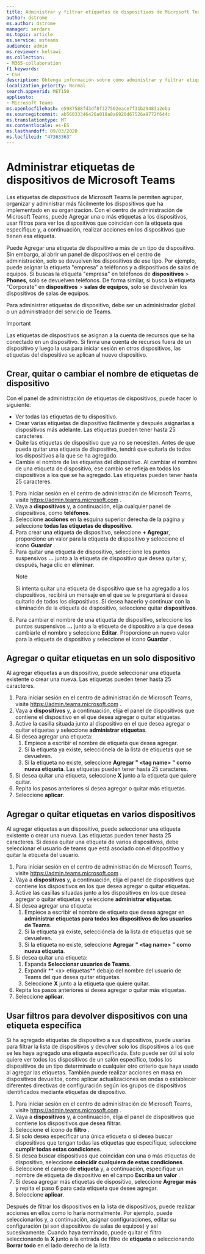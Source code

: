 ```yaml
---
title: Administrar y filtrar etiquetas de dispositivos de Microsoft Teams
author: dstrome
ms.author: dstrome
manager: serdars
ms.topic: article
ms.service: msteams
audience: admin
ms.reviewer: kelsawi
ms.collection:
- M365-collaboration
f1.keywords:
- CSH
description: Obtenga información sobre cómo administrar y filtrar etiquetas en los dispositivos de Microsoft Teams.
localization_priority: Normal
search.appverid: MET150
appliesto:
- Microsoft Teams
ms.openlocfilehash: e5987588fd3df8f327502eace7f31b29483a2eba
ms.sourcegitcommit: ab56033346426a018a8a6920d67526a9772f644c
ms.translationtype: MT
ms.contentlocale: es-ES
ms.lasthandoff: 09/03/2020
ms.locfileid: "47363363"
---
```

# <a name="manage-microsoft-teams-device-tags"></a>Administrar etiquetas de dispositivos de Microsoft Teams

Las etiquetas de dispositivos de Microsoft Teams le permiten agrupar, organizar y administrar más fácilmente los dispositivos que ha implementado en su organización. Con el centro de administración de Microsoft Teams, puede Agregar una o más etiquetas a los dispositivos, usar filtros para ver los dispositivos que coincidan con la etiqueta que especifique y, a continuación, realizar acciones en los dispositivos que tienen esa etiqueta.

Puede Agregar una etiqueta de dispositivo a más de un tipo de dispositivo. Sin embargo, al abrir un panel de dispositivos en el centro de administración, solo se devuelven los dispositivos de ese tipo. Por ejemplo, puede asignar la etiqueta "empresa" a teléfonos y a dispositivos de salas de equipos. Si buscas la etiqueta "empresa" en teléfonos de **dispositivos**  >  **Phones**, solo se devuelven teléfonos. De forma similar, si busca la etiqueta "Corporate" en **dispositivos**  >  **salas de equipos**, solo se devolverán los dispositivos de salas de equipos.

Para administrar etiquetas de dispositivo, debe ser un administrador global o un administrador del servicio de Teams.

> [!IMPORTANT]
> Las etiquetas de dispositivos se asignan a la cuenta de recursos que se ha conectado en un dispositivo. Si firma una cuenta de recursos fuera de un dispositivo y luego la usa para iniciar sesión en otros dispositivos, las etiquetas del dispositivo se aplican al nuevo dispositivo.

## <a name="create-remove-or-rename-device-tags"></a>Crear, quitar o cambiar el nombre de etiquetas de dispositivo

Con el panel de administración de etiquetas de dispositivos, puede hacer lo siguiente:

- Ver todas las etiquetas de tu dispositivo.
- Crear varias etiquetas de dispositivo fácilmente y después asignarlas a dispositivos más adelante. Las etiquetas pueden tener hasta 25 caracteres.
- Quite las etiquetas de dispositivo que ya no se necesiten. Antes de que pueda quitar una etiqueta de dispositivo, tendrá que quitarla de todos los dispositivos a la que se ha agregado.
- Cambie el nombre de las etiquetas del dispositivo. Al cambiar el nombre de una etiqueta de dispositivo, ese cambio se refleja en todos los dispositivos a los que se ha agregado. Las etiquetas pueden tener hasta 25 caracteres.

1. Para iniciar sesión en el centro de administración de Microsoft Teams, visite https://admin.teams.microsoft.com .
2. Vaya a **dispositivos** y, a continuación, elija cualquier panel de dispositivos, como **teléfonos**.
3. Seleccione **acciones** en la esquina superior derecha de la página y seleccione **todas las etiquetas de dispositivo**.
4. Para crear una etiqueta de dispositivo, seleccione **+ Agregar**, proporcione un valor para la etiqueta de dispositivo y seleccione el icono **Guardar** .
5. Para quitar una etiqueta de dispositivo, seleccione los puntos suspensivos **...** junto a la etiqueta de dispositivo que desea quitar y, después, haga clic en **eliminar**.
    > [!NOTE]
    > Si intenta quitar una etiqueta de dispositivo que se ha agregado a los dispositivos, recibirá un mensaje en el que se le preguntará si desea quitarlo de todos los dispositivos. Si desea hacerlo y continuar con la eliminación de la etiqueta de dispositivo, seleccione quitar **dispositivos**.
6. Para cambiar el nombre de una etiqueta de dispositivo, seleccione los puntos suspensivos **...** junto a la etiqueta de dispositivo a la que desea cambiarle el nombre y seleccione **Editar**. Proporcione un nuevo valor para la etiqueta de dispositivo y seleccione el icono **Guardar** .

## <a name="add-or-remove-tags-on-a-single-device"></a>Agregar o quitar etiquetas en un solo dispositivo

Al agregar etiquetas a un dispositivo, puede seleccionar una etiqueta existente o crear una nueva. Las etiquetas pueden tener hasta 25 caracteres.

1. Para iniciar sesión en el centro de administración de Microsoft Teams, visite https://admin.teams.microsoft.com .
2. Vaya a **dispositivos** y, a continuación, elija el panel de dispositivos que contiene el dispositivo en el que desea agregar o quitar etiquetas.
3. Active la casilla situada junto al dispositivo en el que desea agregar o quitar etiquetas y seleccione **administrar etiquetas**.
4. Si desea agregar una etiqueta:
    1. Empiece a escribir el nombre de etiqueta que desea agregar.
    2. Si la etiqueta ya existe, selecciónela de la lista de etiquetas que se devuelven.
    3. Si la etiqueta no existe, seleccione **Agregar " \<tag name> " como nueva etiqueta**. Las etiquetas pueden tener hasta 25 caracteres.
5. Si desea quitar una etiqueta, seleccione **X** junto a la etiqueta que quiere quitar.
6. Repita los pasos anteriores si desea agregar o quitar más etiquetas.
7. Seleccione **aplicar**.

## <a name="add-or-remove-tags-on-multiple-devices"></a>Agregar o quitar etiquetas en varios dispositivos

Al agregar etiquetas a un dispositivo, puede seleccionar una etiqueta existente o crear una nueva. Las etiquetas pueden tener hasta 25 caracteres. Si desea quitar una etiqueta de varios dispositivos, debe seleccionar el usuario de teams que está asociado con el dispositivo y quitar la etiqueta del usuario.

1. Para iniciar sesión en el centro de administración de Microsoft Teams, visite https://admin.teams.microsoft.com .
2. Vaya a **dispositivos** y, a continuación, elija el panel de dispositivos que contiene los dispositivos en los que desea agregar o quitar etiquetas.
3. Active las casillas situadas junto a los dispositivos en los que desea agregar o quitar etiquetas y seleccione **administrar etiquetas**.
4. Si desea agregar una etiqueta:
    1. Empiece a escribir el nombre de etiqueta que desea agregar en **administrar etiquetas para todos los dispositivos de los usuarios de Teams**.
    2. Si la etiqueta ya existe, selecciónela de la lista de etiquetas que se devuelven.
    3. Si la etiqueta no existe, seleccione **Agregar " \<tag name> " como nueva etiqueta**.
5. Si desea quitar una etiqueta:
    1. Expanda **Seleccionar usuarios de Teams**.
    2. Expandir ** \<x> etiquetas** debajo del nombre del usuario de Teams del que desea quitar etiquetas.
    3. Seleccione **X** junto a la etiqueta que quiere quitar.
6. Repita los pasos anteriores si desea agregar o quitar más etiquetas.
7. Seleccione **aplicar**.

## <a name="use-filters-to-return-devices-with-a-specific-tag"></a>Usar filtros para devolver dispositivos con una etiqueta específica

Si ha agregado etiquetas de dispositivo a sus dispositivos, puede usarlas para filtrar la lista de dispositivos y devolver solo los dispositivos a los que se les haya agregado una etiqueta especificada. Esto puede ser útil si solo quiere ver todos los dispositivos de un salón específico, todos los dispositivos de un tipo determinado o cualquier otro criterio que haya usado al agregar las etiquetas. También puede realizar acciones en masa en dispositivos devueltos, como aplicar actualizaciones en ondas o establecer diferentes directivas de configuración según los grupos de dispositivos identificados mediante etiquetas de dispositivo.

1. Para iniciar sesión en el centro de administración de Microsoft Teams, visite https://admin.teams.microsoft.com .
2. Vaya a **dispositivos** y, a continuación, elija el panel de dispositivos que contiene los dispositivos que desea filtrar.
3. Seleccione el icono de **filtro** .
4. Si solo desea especificar una única etiqueta o si desea buscar dispositivos que tengan todas las etiquetas que especifique, seleccione **cumplir todas estas condiciones**.
5. Si desea buscar dispositivos que coincidan con una o más etiquetas de dispositivo, seleccione **coincidir cualquiera de estas condiciones**.
6. Seleccione el campo de **etiqueta** y, a continuación, especifique un nombre de etiqueta de dispositivo en el campo **Escriba un valor** .
7. Si desea agregar más etiquetas de dispositivo, seleccione **Agregar más** y repita el paso 6 para cada etiqueta que desee agregar.
8. Seleccione **aplicar**.

Después de filtrar los dispositivos en la lista de dispositivos, puede realizar acciones en ellos como lo haría normalmente. Por ejemplo, puede seleccionarlos y, a continuación, asignar configuraciones, editar su configuración (si son dispositivos de salas de equipos) y así sucesivamente. Cuando haya terminado, puede quitar el filtro seleccionando la **X**  junto a la entrada de filtro de **etiqueta** o seleccionando **Borrar todo** en el lado derecho de la lista.
